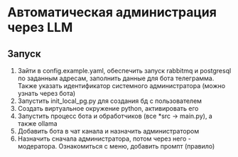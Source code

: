 # Автоматическая администрация через LLM

## Запуск
1. Зайти в config.example.yaml, обеспечить запуск rabbitmq и postgresql по заданным адресам, заполнить данные для бота телеграмма. Также указать идентификатор системного администратора (можно узнать через бота)
2. Запустить init_local_pg.py для создания бд с пользователем
3. Создать виртуальное окружение python, активировать его
4. Запустить процесс бота и обработчиков (все *src -> main.py), а также ollama
5. Добавить бота в чат канала и назначить администратором
6. Назначить сначала администратора, потом через него - модератора. Ознакомиться с меню, добавить промпт (правило)
